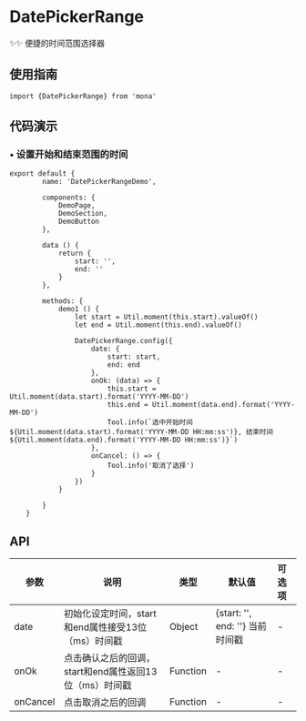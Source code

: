 # DatePickerRange

✨✨ 便捷的时间范围选择器

## 使用指南
```
import {DatePickerRange} from 'mona'
```

## 代码演示

### •  设置开始和结束范围的时间

```
export default {
		name: 'DatePickerRangeDemo',

		components: {
			DemoPage,
			DemoSection,
			DemoButton
		},

		data () {
			return {
				start: '',
				end: ''
			}
		},

		methods: {
			demo1 () {
				let start = Util.moment(this.start).valueOf()
				let end = Util.moment(this.end).valueOf()

				DatePickerRange.config({
					date: {
						start: start,
						end: end
					},
					onOk: (data) => {
						this.start = Util.moment(data.start).format('YYYY-MM-DD')
						this.end = Util.moment(data.end).format('YYYY-MM-DD')
						Tool.info(`选中开始时间${Util.moment(data.start).format('YYYY-MM-DD HH:mm:ss')}, 结束时间${Util.moment(data.end).format('YYYY-MM-DD HH:mm:ss')}`)
					},
					onCancel: () => {
						Tool.info('取消了选择')
					}
				})
			}

		}
	}
```

## API


| 参数 | 说明 | 类型 | 默认值 | 可选项 |
| --- | --- | --- | --- | :-- |
| date | 初始化设定时间，start和end属性接受13位（ms）时间戳 | Object | {start: '', end: ''} 当前时间戳 | - |
| onOk | 点击确认之后的回调，start和end属性返回13位（ms）时间戳 | Function | - | - |
| onCancel | 点击取消之后的回调 | Function | - | - |



